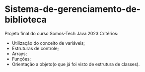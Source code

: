 # **Sistema-de-gerenciamento-de-biblioteca**
Projeto final do curso Somos-Tech Java 2023
Critérios:
* Utilização do conceito de variáveis;
* Estruturas de controle;
* Arrays;
* Funções;
* Orientação a objeto(o que já foi visto de estrutura de classes).
